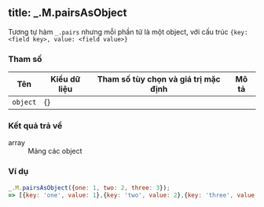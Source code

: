 title: _.M.pairsAsObject
-----

Tương tự hàm `_.pairs` nhưng mỗi phần tử là một object, với cấu trúc `{key: <field key>, value: <field value>}`

### Tham số
<table class="table table-striped">
    <thead>
    <tr>
        <th>Tên</th>
        <th>Kiểu dữ liệu</th>
        <th>Tham số tùy chọn và giá trị mặc định</th>
        <th>Mô tả</th>
    </tr>
    </thead>
    <tbody>
    <tr>
        <td><code>object</code></td>
        <td>{}</td>
        <td></td>
        <td></td>
    </tr>
    </tbody>
</table>

### Kết quả trả về
<dl class="dl-horizontal">
    <dt>array</dt>
    <dd>Mảng các object</dd>
</dl>

### Ví dụ
```js
_.M.pairsAsObject({one: 1, two: 2, three: 3});
=> [{key: 'one', value: 1},{key: 'two', value: 2},{key: 'three', value: 3}]
```
